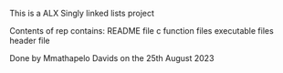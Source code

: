 This is a ALX Singly linked lists project

Contents of rep contains:
README file
c function files
executable files
header file

Done by Mmathapelo Davids on the 25th August 2023
